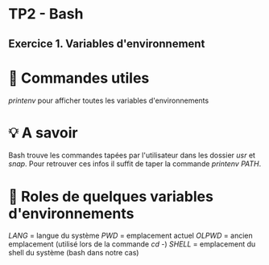 # TP2 - Bash

## Exercice 1. Variables d'environnement

# 📝 Commandes utiles
   *printenv* pour afficher toutes les variables d'environnements   

# 💡 A savoir

Bash trouve les commandes tapées par l'utilisateur dans les dossier *usr* et *snap*. 
Pour retrouver ces infos il suffit de taper la commande *printenv PATH*.

# 🚩 Roles de quelques variables d'environnements

_LANG_ = langue du système
_PWD_ = emplacement actuel
_OLPWD_ = ancien emplacement (utilisé lors de la commande *cd -*)
_SHELL_ = emplacement du shell du système (bash dans notre cas)

